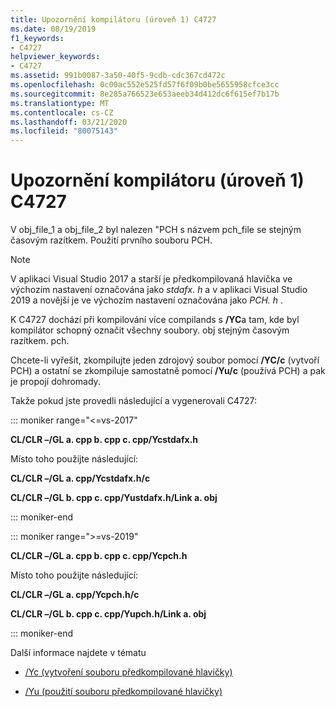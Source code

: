 ```yaml
---
title: Upozornění kompilátoru (úroveň 1) C4727
ms.date: 08/19/2019
f1_keywords:
- C4727
helpviewer_keywords:
- C4727
ms.assetid: 991b0087-3a50-40f5-9cdb-cdc367cd472c
ms.openlocfilehash: 0c00ac552e525fd57f6f09b0be5655958cfce3cc
ms.sourcegitcommit: 8e285a766523e653aeeb34d412dc6f615ef7b17b
ms.translationtype: MT
ms.contentlocale: cs-CZ
ms.lasthandoff: 03/21/2020
ms.locfileid: "80075143"
---
```

# <a name="compiler-warning-level-1-c4727"></a>Upozornění kompilátoru (úroveň 1) C4727

V obj_file_1 a obj_file_2 byl nalezen "PCH s názvem pch_file se stejným časovým razítkem.  Použití prvního souboru PCH.

> [!NOTE]
> V aplikaci Visual Studio 2017 a starší je předkompilovaná hlavička ve výchozím nastavení označována jako *stdafx. h* a v aplikaci Visual Studio 2019 a novější je ve výchozím nastavení označována jako *PCH. h* .

K C4727 dochází při kompilování více compilands s **/YC**a tam, kde byl kompilátor schopný označit všechny soubory. obj stejným časovým razítkem. pch.

Chcete-li vyřešit, zkompilujte jeden zdrojový soubor pomocí **/YC/c** (vytvoří PCH) a ostatní se zkompiluje samostatně pomocí **/Yu/c** (používá PCH) a pak je propojí dohromady.

Takže pokud jste provedli následující a vygenerovali C4727:

::: moniker range="<=vs-2017"

**CL/CLR –/GL a. cpp b. cpp c. cpp/Ycstdafx.h**

Místo toho použijte následující:

**CL/CLR –/GL a. cpp/Ycstdafx.h/c**

**CL/CLR –/GL b. cpp c. cpp/Yustdafx.h/Link a. obj**

::: moniker-end

::: moniker range=">=vs-2019"

**CL/CLR –/GL a. cpp b. cpp c. cpp/Ycpch.h**

Místo toho použijte následující:

**CL/CLR –/GL a. cpp/Ycpch.h/c**

**CL/CLR –/GL b. cpp c. cpp/Yupch.h/Link a. obj**

::: moniker-end

Další informace najdete v tématu

- [/Yc (vytvoření souboru předkompilované hlavičky)](../../build/reference/yc-create-precompiled-header-file.md)

- [/Yu (použití souboru předkompilované hlavičky)](../../build/reference/yu-use-precompiled-header-file.md)